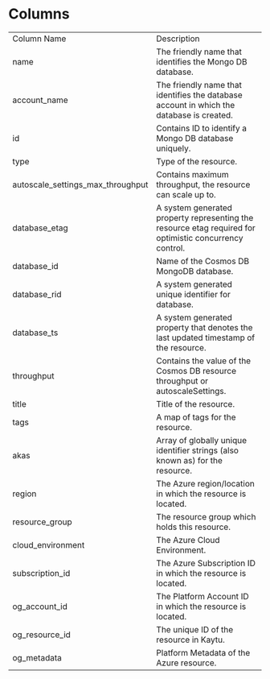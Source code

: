 # Columns  

<table>
	<tr><td>Column Name</td><td>Description</td></tr>
	<tr><td>name</td><td>The friendly name that identifies the Mongo DB database.</td></tr>
	<tr><td>account_name</td><td>The friendly name that identifies the database account in which the database is created.</td></tr>
	<tr><td>id</td><td>Contains ID to identify a Mongo DB database uniquely.</td></tr>
	<tr><td>type</td><td>Type of the resource.</td></tr>
	<tr><td>autoscale_settings_max_throughput</td><td>Contains maximum throughput, the resource can scale up to.</td></tr>
	<tr><td>database_etag</td><td>A system generated property representing the resource etag required for optimistic concurrency control.</td></tr>
	<tr><td>database_id</td><td>Name of the Cosmos DB MongoDB database.</td></tr>
	<tr><td>database_rid</td><td>A system generated unique identifier for database.</td></tr>
	<tr><td>database_ts</td><td>A system generated property that denotes the last updated timestamp of the resource.</td></tr>
	<tr><td>throughput</td><td>Contains the value of the Cosmos DB resource throughput or autoscaleSettings.</td></tr>
	<tr><td>title</td><td>Title of the resource.</td></tr>
	<tr><td>tags</td><td>A map of tags for the resource.</td></tr>
	<tr><td>akas</td><td>Array of globally unique identifier strings (also known as) for the resource.</td></tr>
	<tr><td>region</td><td>The Azure region/location in which the resource is located.</td></tr>
	<tr><td>resource_group</td><td>The resource group which holds this resource.</td></tr>
	<tr><td>cloud_environment</td><td>The Azure Cloud Environment.</td></tr>
	<tr><td>subscription_id</td><td>The Azure Subscription ID in which the resource is located.</td></tr>
	<tr><td>og_account_id</td><td>The Platform Account ID in which the resource is located.</td></tr>
	<tr><td>og_resource_id</td><td>The unique ID of the resource in Kaytu.</td></tr>
	<tr><td>og_metadata</td><td>Platform Metadata of the Azure resource.</td></tr>
</table>